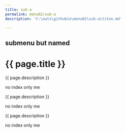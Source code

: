 ```yaml
---
title: sub-a
permalink: menu02/sub-a
description: 'C:\outs\githubio\menu02\sub-a\titon.md'

---
```



## submenu but named

<h1> {{ page.title }} </h1>

<p> {{ page.description }} </p>

no index only me

<p> {{ page.description }} </p>

no index only me

<p> {{ page.description }} </p>

no index only me

